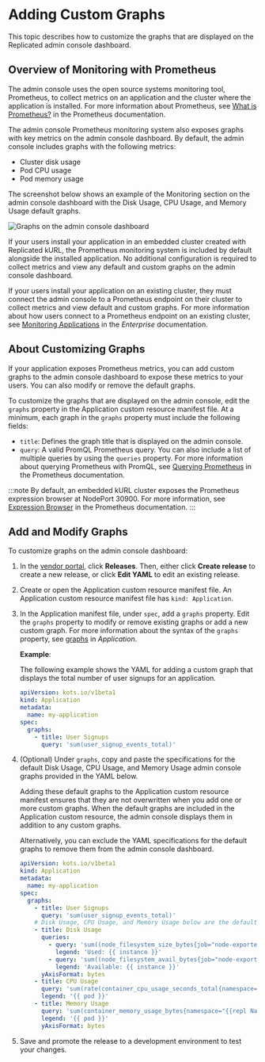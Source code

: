 # Adding Custom Graphs

This topic describes how to customize the graphs that are displayed on the Replicated admin console dashboard.

## Overview of Monitoring with Prometheus

The admin console uses the open source systems monitoring tool, Prometheus, to collect metrics on an application and the cluster where the application is installed. For more information about Prometheus, see [What is Prometheus?](https://prometheus.io/docs/introduction/overview/) in the Prometheus documentation.

The admin console Prometheus monitoring system also exposes graphs with key metrics on the admin console dashboard. By default, the admin console includes graphs with the following metrics:

* Cluster disk usage
* Pod CPU usage
* Pod memory usage

The screenshot below shows an example of the Monitoring section on the admin console dashboard with the Disk Usage, CPU Usage, and Memory Usage default graphs.

![Graphs on the admin console dashboard](/images/kotsadm-dashboard-graph.png)

If your users install your application in an embedded cluster created with Replicated kURL, the Prometheus monitoring system is included by default alongside the installed application. No additional configuration is required to collect metrics and view any default and custom graphs on the admin console dashboard.

If your users install your application on an existing cluster, they must connect the admin console to a Prometheus endpoint on their cluster to collect metrics and view default and custom graphs. For more information about how users connect to a Prometheus endpoint on an existing cluster, see [Monitoring Applications](../enterprise/monitoring-applications) in the _Enterprise_ documentation.

## About Customizing Graphs

If your application exposes Prometheus metrics, you can add custom graphs to the admin console dashboard to expose these metrics to your users. You can also modify or remove the default graphs.

To customize the graphs that are displayed on the admin console, edit the `graphs` property in the Application custom resource manifest file. At a minimum, each graph in the `graphs` property must include the following fields:
  * `title`: Defines the graph title that is displayed on the admin console.
  * `query`: A valid PromQL Prometheus query. You can also include a list of multiple queries by using the `queries` property. For more information about querying Prometheus with PromQL, see [Querying Prometheus](https://prometheus.io/docs/prometheus/latest/querying/basics/) in the Prometheus documentation.

  :::note
  By default, an embedded kURL cluster exposes the Prometheus expression browser at NodePort 30900. For more information, see [Expression Browser](https://prometheus.io/docs/visualization/browser/) in the Prometheus documentation.
  :::

## Add and Modify Graphs

To customize graphs on the admin console dashboard:

1. In the [vendor portal](https://vendor.replicated.com/), click **Releases**. Then, either click **Create release** to create a new release, or click **Edit YAML** to edit an existing release.

1. Create or open the Application custom resource manifest file. An Application custom resource manifest file has `kind: Application`.

1. In the Application manifest file, under `spec`, add a `graphs` property. Edit the `graphs` property to modify or remove existing graphs or add a new custom graph. For more information about the syntax of the `graphs` property, see [graphs](../reference/custom-resource-application#graphs) in _Application_.

   **Example**:

   The following example shows the YAML for adding a custom graph that displays the total number of user signups for an application.

   ```yaml
   apiVersion: kots.io/v1beta1
   kind: Application
   metadata:
     name: my-application
   spec:
     graphs:
       - title: User Signups
         query: 'sum(user_signup_events_total)'        
   ```

1. (Optional) Under `graphs`, copy and paste the specifications for the default Disk Usage, CPU Usage, and Memory Usage admin console graphs provided in the YAML below.

   Adding these default graphs to the Application custom resource manifest ensures that they are not overwritten when you add one or more custom graphs. When the default graphs are included in the Application custom resource, the admin console displays them in addition to any custom graphs.

   Alternatively, you can exclude the YAML specifications for the default graphs to remove them from the admin console dashboard.

   ```yaml
   apiVersion: kots.io/v1beta1
   kind: Application
   metadata:
     name: my-application
   spec:
     graphs:
       - title: User Signups
         query: 'sum(user_signup_events_total)'
       # Disk Usage, CPU Usage, and Memory Usage below are the default graphs
       - title: Disk Usage
         queries:
           - query: 'sum((node_filesystem_size_bytes{job="node-exporter",fstype!="",instance!=""} - node_filesystem_avail_bytes{job="node-exporter", fstype!=""})) by (instance)'
             legend: 'Used: {{ instance }}'
           - query: 'sum((node_filesystem_avail_bytes{job="node-exporter",fstype!="",instance!=""})) by (instance)'
             legend: 'Available: {{ instance }}'
         yAxisFormat: bytes
       - title: CPU Usage
         query: 'sum(rate(container_cpu_usage_seconds_total{namespace="{{repl Namespace}}",container!="POD",pod!=""}[5m])) by (pod)'
         legend: '{{ pod }}'
       - title: Memory Usage
         query: 'sum(container_memory_usage_bytes{namespace="{{repl Namespace}}",container!="POD",pod!=""}) by (pod)'
         legend: '{{ pod }}'
         yAxisFormat: bytes
      ```   
1. Save and promote the release to a development environment to test your changes.
